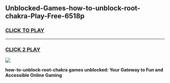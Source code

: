
## Unblocked-Games-how-to-unblock-root-chakra-Play-Free-6518p
<h3>
<a href="https://premium76.site?title=how-to-unblock-root-chakra&ref=12A">CLICK TO PLAY</a></h3>
<hr>

<h3>
<a href="https://premium76.site?title=how-to-unblock-root-chakra&ref=12A">CLICK 2 PLAY</a>
  
</h3>

<a href="https://premium76.site?title=how-to-unblock-root-chakra&ref=12A"><img src="https://clearcache.store/games.png"></a>


**how-to-unblock-root-chakra games unblocked: Your Gateway to Fun and Accessible Online Gaming**
